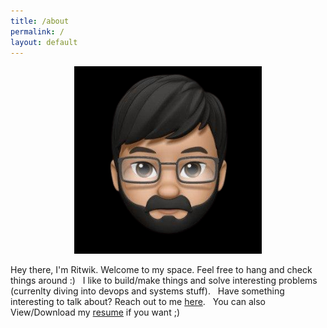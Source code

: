 ```yaml
---
title: /about
permalink: /
layout: default
---
```


<center><img src="/assets/profile.png" width="300"/></center>


Hey there, I'm Ritwik.
  Welcome to my space.
    Feel free to hang and check things around :)
&nbsp;
I like to build/make things and solve interesting problems (currenlty diving into devops and systems stuff).
&nbsp;
Have something interesting to talk about?
                        Reach out to me [here](mailto:ritwikpuri5678@gmail.com).
&nbsp;
You can also View/Download my [resume](/resume) if you want ;)

&nbsp;
